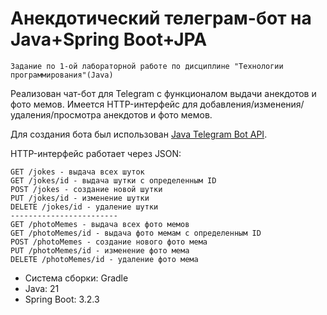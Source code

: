 # Анекдотический телеграм-бот на Java+Spring Boot+JPA
`Задание по 1-ой лабораторной работе по дисциплине "Технологии программирования"(Java)`

Реализован чат-бот для Telegram с функционалом выдачи анекдотов и фото мемов. Имеется HTTP-интерфейс для добавления/изменения/удаления/просмотра анекдотов и фото мемов.

Для создания бота был использован [Java Telegram Bot API](https://github.com/pengrad/java-telegram-bot-api/tree/master).

HTTP-интерфейс работает через JSON:
```
GET /jokes - выдача всех шуток
GET /jokes/id - выдача шутки с определенным ID
POST /jokes - создание новой шутки
PUT /jokes/id - изменение шутки
DELETE /jokes/id - удаление шутки
------------------------
GET /photoMemes - выдача всех фото мемов
GET /photoMemes/id - выдача фото мемам с определенным ID
POST /photoMemes - создание нового фото мема
PUT /photoMemes/id - изменение фото мема
DELETE /photoMemes/id - удаление фото мема
```
- Система сборки: Gradle
- Java: 21
- Spring Boot: 3.2.3
